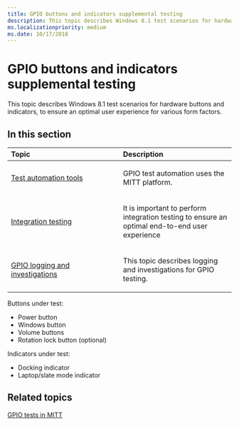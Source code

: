 ```yaml
---
title: GPIO buttons and indicators supplemental testing
description: This topic describes Windows 8.1 test scenarios for hardware buttons and indicators, to ensure an optimal user experience for various form factors.
ms.localizationpriority: medium
ms.date: 10/17/2018
---
```


# GPIO buttons and indicators supplemental testing


This topic describes Windows 8.1 test scenarios for hardware buttons and indicators, to ensure an optimal user experience for various form factors.

## <span id="in_this_section"></span>In this section


<table>
<colgroup>
<col width="50%" />
<col width="50%" />
</colgroup>
<thead>
<tr class="header">
<th align="left">Topic</th>
<th align="left">Description</th>
</tr>
</thead>
<tbody>
<tr class="odd">
<td align="left"><p><a href="test-automation-tools.md" data-raw-source="[Test automation tools](test-automation-tools.md)">Test automation tools</a></p></td>
<td align="left"><p>GPIO test automation uses the MITT platform.</p></td>
</tr>
<tr class="even">
<td align="left"><p><a href="integration-testing.md" data-raw-source="[Integration testing](integration-testing.md)">Integration testing</a></p></td>
<td align="left"><p>It is important to perform integration testing to ensure an optimal end-to-end user experience</p></td>
</tr>
<tr class="odd">
<td align="left"><p><a href="gpio-logging-and-investigations.md" data-raw-source="[GPIO logging and investigations](gpio-logging-and-investigations.md)">GPIO logging and investigations</a></p></td>
<td align="left"><p>This topic describes logging and investigations for GPIO testing.</p></td>
</tr>
</tbody>
</table>

 

Buttons under test:

-   Power button
-   Windows button
-   Volume buttons
-   Rotation lock button (optional)

Indicators under test:

-   Docking indicator
-   Laptop/slate mode indicator

## <span id="related_topics"></span>Related topics
[GPIO tests in MITT](../spb/gpio-tests-in-mitt.md)
